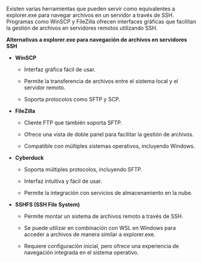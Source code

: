 Existen varias herramientas que pueden servir como equivalentes a explorer.exe para navegar archivos en un servidor a través de SSH. Programas como WinSCP y FileZilla ofrecen interfaces gráficas que facilitan la gestión de archivos en servidores remotos utilizando SSH.

**Alternativas a explorer.exe para navegación de archivos en servidores SSH**

- **WinSCP**
    
    - Interfaz gráfica fácil de usar.
        
    - Permite la transferencia de archivos entre el sistema local y el servidor remoto.
        
    - Soporta protocolos como SFTP y SCP.
        
    
- **FileZilla**
    
    - Cliente FTP que también soporta SFTP.
        
    - Ofrece una vista de doble panel para facilitar la gestión de archivos.
        
    - Compatible con múltiples sistemas operativos, incluyendo Windows.
        
    
- **Cyberduck**
    
    - Soporta múltiples protocolos, incluyendo SFTP.
        
    - Interfaz intuitiva y fácil de usar.
        
    - Permite la integración con servicios de almacenamiento en la nube.
        
    
- **SSHFS (SSH File System)**
    
    - Permite montar un sistema de archivos remoto a través de SSH.
        
    - Se puede utilizar en combinación con WSL en Windows para acceder a archivos de manera similar a explorer.exe.
        
    - Requiere configuración inicial, pero ofrece una experiencia de navegación integrada en el sistema operativo.

